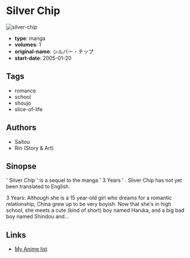 # Silver Chip

![silver-chip](https://cdn.myanimelist.net/images/manga/2/62149.jpg)

-   **type**: manga
-   **volumes**: 1
-   **original-name**: シルバー・チップ
-   **start-date**: 2005-01-20

## Tags

-   romance
-   school
-   shoujo
-   slice-of-life

## Authors

-   Saitou
-   Rin (Story & Art)

## Sinopse

' Silver Chip ' is a sequel to the manga ' 3 Years ' . Sliver Chip has not yet been translated to English.

3 Years:
Although she is a 15 year-old girl who dreams for a romantic relationship, China grew up to be very boyish. Now that she's in high school, she meets a cute (kind of short) boy named Haruka, and a big bad boy named Shindou and...

## Links

-   [My Anime list](https://myanimelist.net/manga/34125/Silver_Chip)

